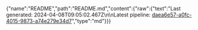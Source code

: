 {"name":"README","path":"README.md","content":{"raw":{"text":"Last generated: 2024-04-08T09:05:02.467Z\n\nLatest pipeline: [daea6e57-a0fc-4015-9873-a74e279e34d7](/pipeline/daea6e57-a0fc-4015-9873-a74e279e34d7)","type":"md"}}}